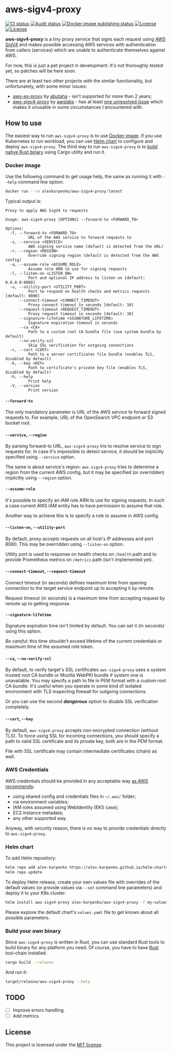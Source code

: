 # aws-sigv4-proxy

<p>
<a href="https://github.com/alex-karpenko/aws-sigv4-proxy/actions/workflows/ci.yaml" rel="nofollow"><img src="https://img.shields.io/github/actions/workflow/status/alex-karpenko/aws-sigv4-proxy/ci.yaml?label=ci" alt="CI status"></a>
<a href="https://github.com/alex-karpenko/aws-sigv4-proxy/actions/workflows/audit.yaml" rel="nofollow"><img src="https://img.shields.io/github/actions/workflow/status/alex-karpenko/aws-sigv4-proxy/audit.yaml?label=audit" alt="Audit status"></a>
<a href="https://github.com/alex-karpenko/aws-sigv4-proxy/actions/workflows/publish-image.yaml" rel="nofollow"><img src="https://img.shields.io/github/actions/workflow/status/alex-karpenko/aws-sigv4-proxy/publish-image.yaml?label=publish" alt="Docker image publishing status"></a>
<a href="https://app.codecov.io/github/alex-karpenko/aws-sigv4-proxy" rel="nofollow"><img src="https://img.shields.io/codecov/c/github/alex-karpenko/aws-sigv4-proxy" alt="License"></a>
<a href="https://github.com/alex-karpenko/aws-sigv4-proxy/blob/HEAD/LICENSE" rel="nofollow"><img src="https://img.shields.io/github/license/alex-karpenko/aws-sigv4-proxy" alt="License"></a>
</p>

**aws-sigv4-proxy** is a tiny proxy service that signs each request using [AWS SigV4](https://docs.aws.amazon.com/IAM/latest/UserGuide/reference_sigv.html)
and makes possible accessing AWS services with authentication from callers (services)
which are unable to authenticate themselves against AWS.

For now, this is just a pet project in development. It's not thoroughly tested yet, so patches will be here soon.

There are at least two other projects with the similar functionality, but unfortunately, with some minor issues:
- [aws-es-proxy](https://github.com/abutaha/aws-es-proxy) by [abutaha](https://github.com/abutaha) - isn't supported for more than 2 years;
- [aws-sigv4-proxy](https://github.com/awslabs/aws-sigv4-proxy) by [awslabs](https://github.com/awslabs) - has at least [one unresolved issue](https://github.com/awslabs/aws-sigv4-proxy/issues/67) which makes it unusable in some circumstances I encountered with.

## How to use

The easiest way to run `aws-sigv4-proxy` is to use [Docker image](#docker-image).
If you use Kubernetes to run workload, you can use [Helm chart](#helm-chart) to configure and deploy `aws-sigv4-proxy`.
The third way to run `aws-sigv4-proxy` is to [build native Rust binary](#build-your-own-binary) using Cargo utility and
run it.

### Docker image

Use the following command to get usage help, the same as running it with `--help` command line option:

```bash
docker run --rm alexkarpenko/aws-sigv4-proxy:latest
```

Typical output is:

```console
Proxy to apply AWS SigV4 to requests

Usage: aws-sigv4-proxy [OPTIONS] --forward-to <FORWARD_TO>

Options:
  -f, --forward-to <FORWARD_TO>
          URL of the AWS service to forward requests to
  -s, --service <SERVICE>
          AWS signing service name (default is detected from the URL)
  -r, --region <REGION>
          Override signing region (default is detected from the AWS config)
  -a, --assume-role <ASSUME_ROLE>
          Assume role ARN to use for signing requests
  -l, --listen-on <LISTEN_ON>
          Port and optional IP address to listen on [default: 0.0.0.0:8080]
  -u, --utility-port <UTILITY_PORT>
          Port to respond on health checks and metrics requests [default: 9090]
      --connect-timeout <CONNECT_TIMEOUT>
          Proxy connect timeout in seconds [default: 10]
      --request-timeout <REQUEST_TIMEOUT>
          Proxy request timeout in seconds [default: 30]
      --signature-lifetime <SIGNATURE_LIFETIME>
          Signature expiration timeout in seconds
      --ca <CA>
          Path to a custom root CA bundle file (use system bundle by default)
      --no-verify-ssl
          Skip SSL verification for outgoing connections
  -c, --cert <CERT>
          Path to a server certificates file bundle (enables TLS, disabled by default)
  -k, --key <KEY>
          Path to certificate's private key file (enables TLS, disabled by default)
  -h, --help
          Print help
  -V, --version
          Print version
```

#### `--forward-to`
The only mandatory parameter is URL of the AWS service to forward signed requests to.
For example, URL of the OpenSearch VPC endpoint or S3 bucket root.

#### `--service`, `--region`

By parsing forward-to URL, `aws-sigv4-proxy` tris to resolve service to sign requests for.
In case it's impossible to detect service, it should be implicitly specified using `--service` option.

The same is about service's region: `aws-sigv4-proxy` tries to determine a region from the current AWS config,
but it may be specified (or overridden) implicitly using `--region` option.

#### `--assume-role`

It's possible to specify an IAM role ARN to use for signing requests.
In such a case current AWS IAM entity has to have permission to assume that role.

Another way to achieve this is to specify a role to assume in AWS config.

#### `--listen-on`, `--utility-port`

By default, proxy accepts requests on all host's IP addresses and port 8080.
This may be overridden using `--listen-on` option.

Utility port is used to response on health checks on `/health` path
and to provide Prometheus metrics on `/metrics` path (isn't implemented yet).

#### `--connect-timeout`, `--request-timeout`

Connect timeout (in seconds) defines maximum time from opening connection to the target service endpoint up to accepting it by remote.

Request timeout (in seconds) is a maximum time from accepting request by remote up to getting response.

#### `--signature-lifetime`

Signature expiration time isn't limited by default. You can set it (in seconds) using this option.

_Be careful_: this time shouldn't exceed lifetime of the current credentials or maximum time of the assumed role token.

#### `--ca`, `--no-verify-ssl`

By default, to verify target's SSL certificates `aws-sigv4-proxy` uses a system trusted root CA bundle
or Mozilla WebPKI bundle if system one is unavailable.
You may specify a path to file in PEM format with a custom root CA bundle.
It's useful when you operate in some kind of isolated environment with TLS inspecting firewall for outgoing connections.

Or you can use the second **_dangerous_** option to disable SSL verification completely.

#### `--cert`, `--key`

By default, `aws-sigv4-proxy` accepts non-encrypted connection (without TLS).
To force using SSL for incoming connections, you should specify a path to valid SSL certificate and its private key,
both are in the PEM format.

File with SSL certificate may contain intermediate certificates (chain) as well.

### AWS Credentials

AWS credentials should be provided in any acceptable way [as AWS recommends](https://docs.aws.amazon.com/sdkref/latest/guide/creds-config-files.html):
- using shared config and credentials files in `~/.aws/` folder;
- via environment variables;
- IAM roles assumed using WebIdentity (EKS case);
- EC2 instance metadata;
- any other supported way.

Anyway, with security reason, there is no way to provide credentials directly to `aws-sigv4-proxy`.

### Helm chart

To add Helm repository:

```bash
helm repo add alex-karpenko https://alex-karpenko.github.io/helm-charts
helm repo update
```

To deploy Helm release,
create your own values file with overrides of the default values (or provide values via `--set` command line parameters)
and deploy it to your K8s cluster:

```bash
helm install aws-sigv4-proxy alex-karpenko/aws-sigv4-proxy -f my-values.yaml
```

Please explore the default chart's `values.yaml` file to get known about all possible parameters.

### Build your own binary

Since `aws-sigv4-proxy` is written in Rust, you can use standard Rust tools to build binary for any platform you need.
Of course, you have to have [Rust](https://rust-lang.org) tool-chain installed.

```bash
cargo build --release
```

And run it:

```bash
target/release/aws-sigv4-proxy --help
```

## TODO

- [ ] Improve errors handling.
- [ ] Add metrics.

## License

This project is licensed under the [MIT license](LICENSE).
